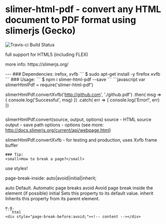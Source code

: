 # slimer-html-pdf - convert any HTML document to PDF format using slimerjs (Gecko)
![Travis-ci Build Status](https://api.travis-ci.org/mkopa/slimer-html-pdf.svg?branch=master)
<p>full support for HTML5 (including FLEX)<p>
<p>more info: https://slimerjs.org/<p>
---
### Dependencies:
<smallf>irefox, xvfb</small>
```
$ sudo apt-get install -y firefox xvfb
```
### Usage:
```
$ npm i slimer-html-pdf --save
```
```javascript
var slimerHtmlPdf = require('slimer-html-pdf')

slimerHtmlPdf.convertXvfb('http://github.com', './github.pdf')
  .then( msg => {
    console.log('Successful', msg)
  })
  .catch( err => {
    console.log('Error!', err)
  })
```
```
slimerHtmlPdf.convert(source, output, options)
source - HTML source
output - save path
options - options (see more: http://docs.slimerjs.org/current/api/webpage.html)

slimerHtmlPdf.convertXvfb - for testing and production, uses Xvfb frame buffer
```
### Tip:
<small>How to break a page?</small>
```
use styles!

page-break-inside: auto|avoid|initial|inherit;

auto	Default. Automatic page breaks
avoid	Avoid page break inside the element (if possible)
initial	Sets this property to its default value.
inherit	Inherits this property from its parent element.
```
e.g.
```html
<div style="page-break-before:avoid;"><!-- content --></div>
```
